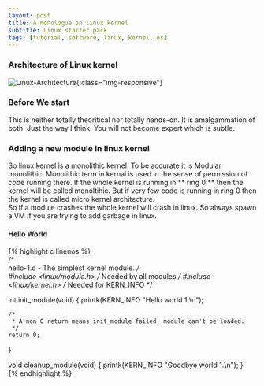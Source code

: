 ```yaml
---
layout: post
title: A monologue on linux kernel
subtitle: Linux starter pack
tags: [tutorial, software, linux, kernel, os]
---
```

### Architecture of Linux kernel
![Linux-Architecture](https://i.pinimg.com/originals/a4/76/e5/a476e5ac785fa192712b24316bfaf3c3.gif){:class="img-responsive"}
### Before We start
This is neither totally theoritical nor totally hands-on. It is amalgammation of both. Just the way I think. You will not become expert which is subtle.  
### Adding a new module in linux kernel
So linux kernel is a monolithic kernel. To be accurate it is Modular monolithic. Monolithic term in kernal is used in the sense of permission of code running there. If the whole kernel is running in ** ring 0 ** then the kernel will be called monoltihic. But if very few code is running in ring 0 then the kernel is called micro kernel architecture.  
So if a module crashes the whole kernel will crash in linux. So always spawn a VM if you are trying to add garbage in linux.
#### Hello World
{% highlight c linenos %}  
/*  
   hello-1.c - The simplest kernel module.
 */  
#include <linux/module.h>    /* Needed by all modules */
#include <linux/kernel.h>    /* Needed for KERN_INFO */

int init_module(void)
{
    printk(KERN_INFO "Hello world 1.\n");

    /* 
     * A non 0 return means init_module failed; module can't be loaded. 
     */
    return 0;
}

void cleanup_module(void)
{
    printk(KERN_INFO "Goodbye world 1.\n");
}  
{% endhighlight %}



